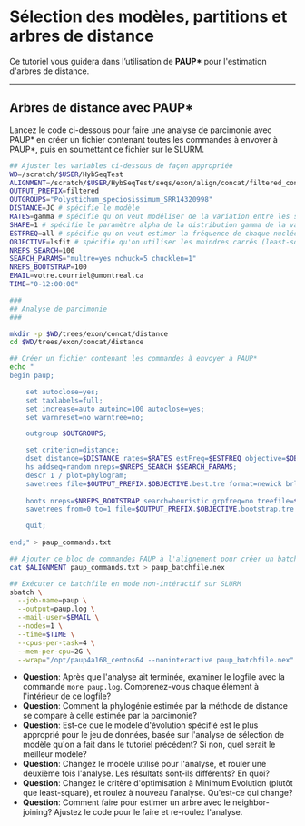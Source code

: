 # Sélection des modèles, partitions et arbres de distance

Ce tutoriel vous guidera dans l’utilisation de **PAUP\*** pour l'estimation d'arbres de distance.

---

## Arbres de distance avec PAUP\*

Lancez le code ci-dessous pour faire une analyse de parcimonie avec PAUP\* en créer un fichier 
contenant toutes les commandes à envoyer à PAUP\*, puis en soumettant ce fichier sur le SLURM.  
```bash
## Ajuster les variables ci-dessous de façon appropriée
WD=/scratch/$USER/HybSeqTest
ALIGNMENT=/scratch/$USER/HybSeqTest/seqs/exon/align/concat/filtered_concat.nex
OUTPUT_PREFIX=filtered
OUTGROUPS="Polystichum_speciosissimum_SRR14320998"
DISTANCE=JC # spécifie le modèle
RATES=gamma # spécifie qu'on veut modéliser de la variation entre les sites
SHAPE=1 # spécifie le paramètre alpha de la distribution gamma de la variation des taux
ESTFREQ=all # spécifie qu'on veut estimer la fréquence de chaque nucléotide
OBJECTIVE=lsfit # spécifie qu'on utiliser les moindres carrés (least-square fit) plutôt que Minimum evolution (ME)
NREPS_SEARCH=100
SEARCH_PARAMS="multre=yes nchuck=5 chucklen=1"
NREPS_BOOTSTRAP=100
EMAIL=votre.courriel@umontreal.ca
TIME="0-12:00:00"

###
## Analyse de parcimonie
###

mkdir -p $WD/trees/exon/concat/distance
cd $WD/trees/exon/concat/distance

## Créer un fichier contenant les commandes à envoyer à PAUP*
echo "
begin paup;

	set autoclose=yes;
	set taxlabels=full;
	set increase=auto autoinc=100 autoclose=yes;
	set warnreset=no warntree=no;

	outgroup $OUTGROUPS;

	set criterion=distance;
	dset distance=$DISTANCE rates=$RATES estFreq=$ESTFREQ objective=$OBJECTIVE;
	hs addseq=random nreps=$NREPS_SEARCH $SEARCH_PARAMS;
	descr 1 / plot=phylogram;
	savetrees file=$OUTPUT_PREFIX.$OBJECTIVE.best.tre format=newick brlens=yes;
	
	boots nreps=$NREPS_BOOTSTRAP search=heuristic grpfreq=no treefile=$OUTPUT_PREFIX.$OBJECTIVE.bootfile / addseq=random nreps=3 multre=yes steepest=no nchuck=3 chucklen=1 limitperrep=yes;
	savetrees from=0 to=1 file=$OUTPUT_PREFIX.$OBJECTIVE.bootstrap.tre format=newick savebootp=nodelab maxdec=0;

	quit;
	
end;" > paup_commands.txt

## Ajouter ce bloc de commandes PAUP à l'alignement pour créer un batchfile pour PAUP*
cat $ALIGNMENT paup_commands.txt > paup_batchfile.nex

## Exécuter ce batchfile en mode non-intéractif sur SLURM
sbatch \
  --job-name=paup \
  --output=paup.log \
  --mail-user=$EMAIL \
  --nodes=1 \
  --time=$TIME \
  --cpus-per-task=4 \
  --mem-per-cpu=2G \
  --wrap="/opt/paup4a168_centos64 --noninteractive paup_batchfile.nex"

```

- **Question**: Après que l'analyse ait terminée, examiner le logfile avec la commande 
`more paup.log`. Comprenez-vous chaque élément à l'intérieur de ce logfile?  
- **Question**: Comment la phylogénie estimée par la méthode de distance se compare à celle 
estimée par la parcimonie?  
- **Question**: Est-ce que le modèle d'évolution spécifié est le plus approprié pour le jeu de 
données, basée sur l'analyse de sélection de modèle qu'on a fait dans le tutoriel précédent? Si 
non, quel serait le meilleur modèle?  
- **Question**: Changez le modèle utilisé pour l'analyse, et rouler une deuxième fois l'analyse. 
Les résultats sont-ils différents? En quoi?  
- **Question**: Changez le critère d'optimisation à Minimum Evolution (plutôt que least-square), 
et roulez à nouveau l'analyse. Qu'est-ce qui change?  
- **Question**: Comment faire pour estimer un arbre avec le neighbor-joining? Ajustez le code 
pour le faire et re-roulez l'analyse.  